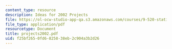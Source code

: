 ```yaml
---
content_type: resource
description: Ideas for 2002 Projects
file: https://ol-ocw-studio-app-qa.s3.amazonaws.com/courses/9-520-statistical-learning-theory-and-applications-spring-2003/f25bf2650fd6825838eb2c904a3b2d26_projects2002.pdf
file_type: application/pdf
resourcetype: Document
title: projects2002.pdf
uid: f25bf265-0fd6-8258-38eb-2c904a3b2d26
---
```

